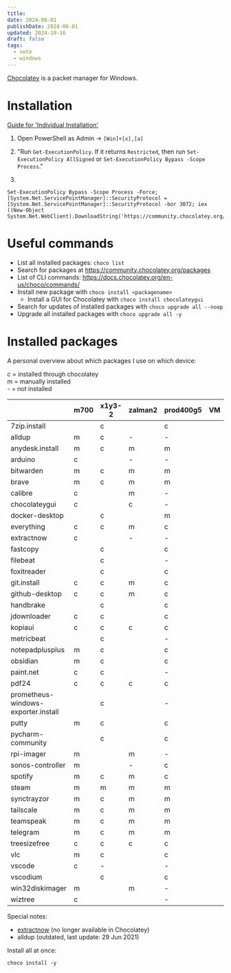 ```yaml
---
title: 
date: 2024-06-01
publishDate: 2024-06-01
updated: 2024-10-16
draft: false
tags:
  - note
  - windows
---
```

 
[Chocolatey](https://chocolatey.org/) is a packet manager for Windows.

# Installation

[Guide for 'Individual Installation'](https://chocolatey.org/install#individual)

1. Open PowerShell as Admin -> `[Win]+[x],[a]`

2. "Run `Get-ExecutionPolicy`. If it returns `Restricted`, then run `Set-ExecutionPolicy AllSigned` or `Set-ExecutionPolicy Bypass -Scope Process`."

3. 

  ```shell
  Set-ExecutionPolicy Bypass -Scope Process -Force; [System.Net.ServicePointManager]::SecurityProtocol = [System.Net.ServicePointManager]::SecurityProtocol -bor 3072; iex ((New-Object System.Net.WebClient).DownloadString('https://community.chocolatey.org/install.ps1'))
  ```

# Useful commands

- List all installed packages: `choco list`
- Search for packages at https://community.chocolatey.org/packages
- List of CLI commands: https://docs.chocolatey.org/en-us/choco/commands/
- Install new package with `choco install <packagename>`
  - Install a GUI for Chocolatey with `choco install chocolateygui`
- Search for updates of installed packages with `choco upgrade all --noop`
- Upgrade all installed packages with `choco upgrade all -y`

# Installed packages

A personal overview about which packages I use on which device:

c = installed through chocolatey  
m = manually installed  
\- = not installed  

|                                     | m700 | x1y3-2 | zalman2 | prod400g5 | VM  |
| ----------------------------------- | ---- | ------ | ------- | --------- | --- |
| 7zip.install                        |      | c      |         | c         |     |
| alldup                              | m    | c      | -       | -         |     |
| anydesk.install                     | m    | c      | m       | m         |     |
| arduino                             | c    |        | -       | -         |     |
| bitwarden                           | m    | c      | m       | m         |     |
| brave                               | m    | c      | m       | m         |     |
| calibre                             | c    |        | m       | -         |     |
| chocolateygui                       | c    |        | c       | -         |     |
| docker-desktop                      |      | c      |         | m         |     |
| everything                          | c    | c      | m       | c         |     |
| extractnow                          | c    |        | -       | -         |     |
| fastcopy                            |      | c      |         | c         |     |
| filebeat                            |      | c      |         | -         |     |
| foxitreader                         |      | c      |         | c         |     |
| git.install                         | c    | c      | m       | c         |     |
| github-desktop                      | c    | c      | m       | c         |     |
| handbrake                           |      | c      |         | c         |     |
| jdownloader                         | c    | c      |         | c         |     |
| kopiaui                             | c    | c      | c       | c         |     |
| metricbeat                          |      | c      |         | -         |     |
| notepadplusplus                     | m    | c      |         | c         |     |
| obsidian                            | m    | c      |         | c         |     |
| paint.net                           | c    | c      |         | -         |     |
| pdf24                               | c    | c      | c       | c         |     |
| prometheus-windows-exporter.install |      | c      |         | -         |     |
| putty                               | m    | c      |         | c         |     |
| pycharm-community                   |      | c      |         | c         |     |
| rpi-imager                          | m    |        | m       | -         |     |
| sonos-controller                    | m    |        | -       | c         |     |
| spotify                             | m    | c      | m       | c         |     |
| steam                               | m    | m      | m       | m         |     |
| synctrayzor                         | m    | c      | m       | m         |     |
| tailscale                           | m    | c      | m       | m         |     |
| teamspeak                           | m    | c      | m       | m         |     |
| telegram                            | m    | c      | m       | m         |     |
| treesizefree                        | c    | c      | c       | c         |     |
| vlc                                 | m    | c      |         | c         |     |
| vscode                              | c    | -      |         | -         |     |
| vscodium                            |      | c      |         | c         |     |
| win32diskimager                     | m    |        | m       | -         |     |
| wiztree                             | c    |        |         | -         |     |

Special notes:
- [extractnow](https://extractnow.com/#/home) (no longer available in Chocolatey)
- alldup (outdated, last update: 29 Jun 2021)

Install all at once:
  ```shell
  choco install -y 
  ```




